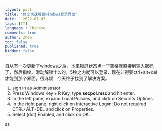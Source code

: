 ```yaml
---
layout: post
title: "修复快速解锁windows登录界面"
date:   2022-07-07
tags: [IT]
language : Chinese
comments: true
author: Zhen
toc: false
published: true
hidden: false
---
```

自从有一次更新了windows之后，本来锁屏状态点一下空格就直接到输入密码了，然后指纹、滑动解锁什么的，5秒之内就可以登录，现在非得要ctrl+alt+del才能到那个界面，很麻烦，今天终于找到了解决方案。

 1. sign in as Administrator
 2. Press Windows Key + R Key, type **secpol.msc** and hit enter.  
 3. In the left pane, expand Local Policies, and click on Security Options.
 4. In the right pane, right click on Interactive Logon: Do not required CTRL+ALT+DEL and click on Properties. 
 5. Select (dot) Enabled, and click on OK.

ss
<!--stackedit_data:
eyJoaXN0b3J5IjpbLTE5MTU3ODcyNzcsLTE4MDA5OTA4MTEsMT
A4MjU0OTM0NV19
-->
